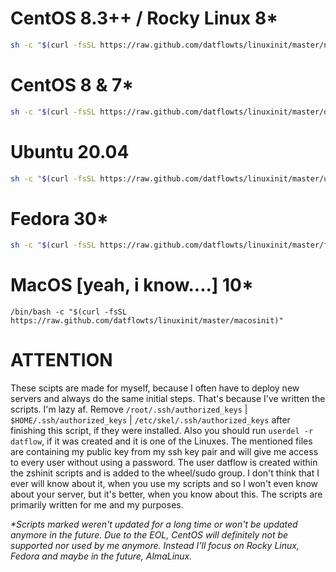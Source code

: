 # CentOS 8.3++ / Rocky Linux 8*
```bash
sh -c "$(curl -fsSL https://raw.github.com/datflowts/linuxinit/master/n-centosinit)"
```

# CentOS 8 & 7\*
```bash
sh -c "$(curl -fsSL https://raw.github.com/datflowts/linuxinit/master/o-centosinit)"
```

# Ubuntu 20.04
```bash
sh -c "$(curl -fsSL https://raw.github.com/datflowts/linuxinit/master/ubuntuinit)"
```

# Fedora 30*
```bash
sh -c "$(curl -fsSL https://raw.github.com/datflowts/linuxinit/master/fedorainit)"
```
 
 
  
# MacOS [yeah, i know....] 10*
```
/bin/bash -c "$(curl -fsSL https://raw.github.com/datflowts/linuxinit/master/macosinit)"
```



# ATTENTION
These scipts are made for myself, because I often have to deploy new servers and always do the same initial steps. That's because I've written the scripts. I'm lazy af. Remove `/root/.ssh/authorized_keys` | `$HOME/.ssh/authorized_keys` | `/etc/skel/.ssh/authorized_keys` after finishing this script, if they were installed. Also you should run `userdel -r datflow`, if it was created and it is one of the Linuxes. The mentioned files are containing my public key from my ssh key pair and will give me access to every user without using a password. The user datflow is created within the zshinit scripts and is added to the wheel/sudo group. I don't think that I ever will know about it, when you use my scripts and so I won't even know about your server, but it's better, when you know about this. The scripts are primarily written for me and my purposes.

*\*Scripts marked weren't updated for a long time or won't be updated anymore in the future. Due to the EOL, CentOS will definitely not be supported nor used by me anymore. Instead I'll focus on Rocky Linux, Fedora and maybe in the future, AlmaLinux.*
